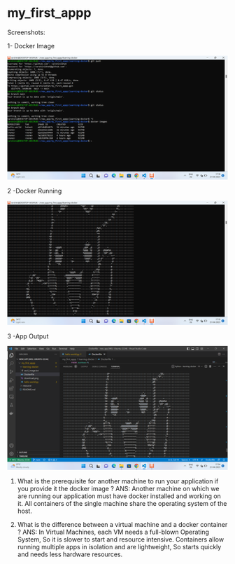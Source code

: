 # my_first_appp
Screenshots:


1- Docker Image

![](Screenshots//1dockerimage.png)

2 -Docker Running

![](Screenshots//1dockerrunning.png)

3 -App Output

![](Screenshots//1appoutput.png)


1) What is the prerequisite for another machine to run your application if you provide it the docker image ?
ANS: Another machine on which we are running our application must have docker installed and working on it. All containers of the single machine share the operating system of the host.

2)  What is the difference between a virtual machine and a docker container ?
ANS: In Virtual Machines, each VM needs a full-blown Operating System, So it is slower to start and resource intensive.
     Containers allow running multiple apps in isolation and are lightweight, So starts quickly and needs less hardware resources.
     


